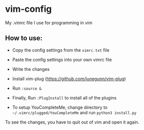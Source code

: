 # vim-config
My .vimrc file I use for programming in vim

## How to use:
* Copy the config settings from the `vimrc.txt` file
* Paste the config settings into your own vimrc file
* Write the changes
* Install vim-plug (https://github.com/junegunn/vim-plug)
* Run `:source &`
* Finally, Run `:PlugInstall` to install all of the plugins


* To setup YouCompleteMe, change directory to `~/.vimrc/plugged/YouCompleteMe` and run `python3 install.py`

To see the changes, you have to quit out of vim and open it again.
